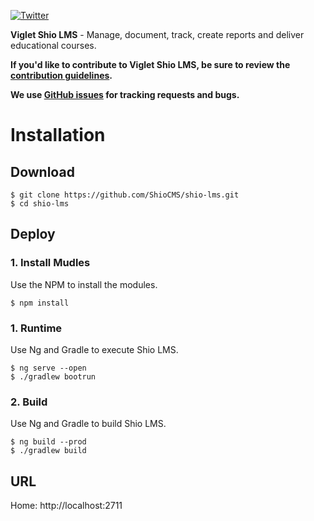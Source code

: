 [![Twitter](https://img.shields.io/twitter/follow/shiocms.svg?style=social&label=Follow)](https://twitter.com/intent/follow?screen_name=shiocms)

**Viglet Shio LMS** - Manage, document, track, create reports and deliver educational courses.

**If you'd like to contribute to Viglet Shio LMS, be sure to review the [contribution
guidelines](CONTRIBUTING.md).**

**We use [GitHub issues](https://github.com/Shio/shio-lms/issues) for tracking requests and bugs.**

# Installation

## Download

```shell
$ git clone https://github.com/ShioCMS/shio-lms.git
$ cd shio-lms
```

## Deploy 

### 1. Install Mudles

Use the NPM to install the modules.

```shell
$ npm install
```

### 1. Runtime

Use Ng and Gradle to execute Shio LMS.

```shell
$ ng serve --open
$ ./gradlew bootrun
```

### 2. Build

Use Ng and Gradle to build Shio LMS.

```shell
$ ng build --prod
$ ./gradlew build
```

## URL

Home: http://localhost:2711